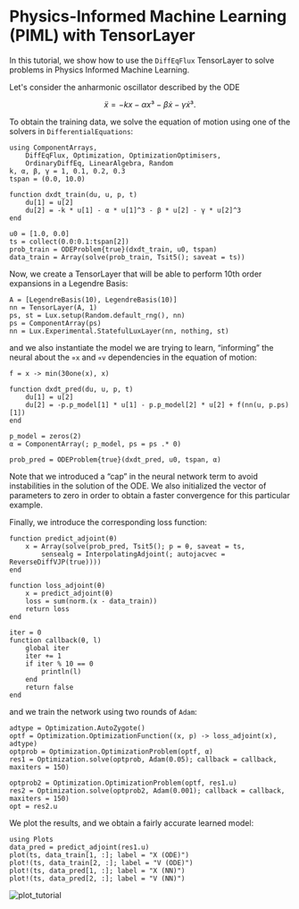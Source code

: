 # Physics-Informed Machine Learning (PIML) with TensorLayer

In this tutorial, we show how to use the `DiffEqFlux` TensorLayer to solve problems
in Physics Informed Machine Learning.

Let's consider the anharmonic oscillator described by the ODE

```math
ẍ = - kx - αx³ - βẋ -γẋ³.
```

To obtain the training data, we solve the equation of motion using one of the
solvers in `DifferentialEquations`:

```@example tensor
using ComponentArrays,
    DiffEqFlux, Optimization, OptimizationOptimisers,
    OrdinaryDiffEq, LinearAlgebra, Random
k, α, β, γ = 1, 0.1, 0.2, 0.3
tspan = (0.0, 10.0)

function dxdt_train(du, u, p, t)
    du[1] = u[2]
    du[2] = -k * u[1] - α * u[1]^3 - β * u[2] - γ * u[2]^3
end

u0 = [1.0, 0.0]
ts = collect(0.0:0.1:tspan[2])
prob_train = ODEProblem{true}(dxdt_train, u0, tspan)
data_train = Array(solve(prob_train, Tsit5(); saveat = ts))
```

Now, we create a TensorLayer that will be able to perform 10th order expansions in
a Legendre Basis:

```@example tensor
A = [LegendreBasis(10), LegendreBasis(10)]
nn = TensorLayer(A, 1)
ps, st = Lux.setup(Random.default_rng(), nn)
ps = ComponentArray(ps)
nn = Lux.Experimental.StatefulLuxLayer(nn, nothing, st)
```

and we also instantiate the model we are trying to learn, “informing” the neural
about the `∝x` and `∝v` dependencies in the equation of motion:

```@example tensor
f = x -> min(30one(x), x)

function dxdt_pred(du, u, p, t)
    du[1] = u[2]
    du[2] = -p.p_model[1] * u[1] - p.p_model[2] * u[2] + f(nn(u, p.ps)[1])
end

p_model = zeros(2)
α = ComponentArray(; p_model, ps = ps .* 0)

prob_pred = ODEProblem{true}(dxdt_pred, u0, tspan, α)
```

Note that we introduced a “cap” in the neural network term to avoid instabilities
in the solution of the ODE. We also initialized the vector of parameters to zero
in order to obtain a faster convergence for this particular example.

Finally, we introduce the corresponding loss function:

```@example tensor
function predict_adjoint(θ)
    x = Array(solve(prob_pred, Tsit5(); p = θ, saveat = ts,
        sensealg = InterpolatingAdjoint(; autojacvec = ReverseDiffVJP(true))))
end

function loss_adjoint(θ)
    x = predict_adjoint(θ)
    loss = sum(norm.(x - data_train))
    return loss
end

iter = 0
function callback(θ, l)
    global iter
    iter += 1
    if iter % 10 == 0
        println(l)
    end
    return false
end
```

and we train the network using two rounds of `Adam`:

```@example tensor
adtype = Optimization.AutoZygote()
optf = Optimization.OptimizationFunction((x, p) -> loss_adjoint(x), adtype)
optprob = Optimization.OptimizationProblem(optf, α)
res1 = Optimization.solve(optprob, Adam(0.05); callback = callback, maxiters = 150)

optprob2 = Optimization.OptimizationProblem(optf, res1.u)
res2 = Optimization.solve(optprob2, Adam(0.001); callback = callback, maxiters = 150)
opt = res2.u
```

We plot the results, and we obtain a fairly accurate learned model:

```@example tensor
using Plots
data_pred = predict_adjoint(res1.u)
plot(ts, data_train[1, :]; label = "X (ODE)")
plot!(ts, data_train[2, :]; label = "V (ODE)")
plot!(ts, data_pred[1, :]; label = "X (NN)")
plot!(ts, data_pred[2, :]; label = "V (NN)")
```

![plot_tutorial](https://user-images.githubusercontent.com/61364108/85925795-e2d5e680-b868-11ea-9816-29f8125c8cb5.png)
